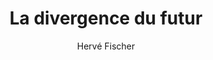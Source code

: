 ---
title: La divergence du futur
slug: la-divergence-du-futur
breadcrumbs:
  - title: >-
      Accueil
    path: "/"
  - title: >-
      Bibliographie
    path: "/bibliographie"
  - title: >-
      La divergence du futur
author: Hervé Fischer
cover: la-divergence-du-futur.jpg
summary: Hervé Fischer soutient que l'histoire et la créativité de l'humanité avancent
  par à-coups, dans des moments de divergence qui font passer notre maîtrise et notre
  compréhension du monde à un autre niveau. Or il ne fait aucun doute pour lui que
  ce qu'il a appelé le « choc du numérique » est un moment de divergence majeur. Dans
  cet ouvrage, il poursuit et prolonge son exploration des bouleversements philosophiques,
  culturels et sociaux que traverse le monde contemporain. De Darwin à McLuhan, de
  Big Brother à Google, Fischer porte un regard libre et stimulant sur une étape de
  notre évolution qui pourrait bien s'avérer décisive.
site: https://editionshomme.groupelivre.com/products/la-divergence-du-futur?variant=42638177435905
isbn: 9782896494514
mandatory: false
paths:
- "/competences/comprendre"
- "/competences/concevoir"
- "/competences/entreprendre"
- "/parcours/strategie-de-communication-numerique-et-design-d-experience"
---